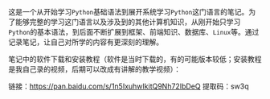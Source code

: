 

这是一个从开始学习`Python`基础语法到展开系统学习`Python`这门语言的笔记。为了能够完整的学习这门语言以及涉及到的其他计算机知识，从刚开始只学习`Python`的基本语法，到后面不断扩展到框架、前端知识、数据库、`Linux`等。通过记录笔记，让自己对所学的内容有更深刻的理解。

笔记中的软件下载和安装教程（软件是当时下载的，有的可能版本较低；安装教程是我自己录的视频，后期可以改成有讲解的教学视频）：

链接：https://pan.baidu.com/s/1n5IxuhwIkitQ9Nh72IbDeQ 
提取码：sw3q 